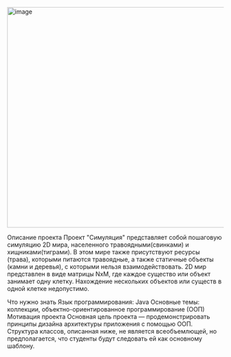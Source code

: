 <img width="512" alt="image" src="https://github.com/user-attachments/assets/11a7ce55-4464-44d0-a456-771857746b69">

Описание проекта
Проект "Симуляция" представляет собой пошаговую симуляцию 2D мира, населенного травоядными(свинками) и хищниками(тиграми). В этом мире также присутствуют ресурсы (трава), которыми питаются травоядные, а также статичные объекты (камни и деревья), с которыми нельзя взаимодействовать.
2D мир представлен в виде матрицы NxM, где каждое существо или объект занимает одну клетку. Нахождение нескольких объектов или существ в одной клетке недопустимо.


Что нужно знать
Язык программирования: Java
Основные темы: коллекции, объектно-ориентированное программирование (ООП)
Мотивация проекта
Основная цель проекта — продемонстрировать принципы дизайна архитектуры приложения с помощью ООП. Структура классов, описанная ниже, не является всеобъемлющей, но предполагается, что студенты будут следовать ей как основному шаблону.
         
